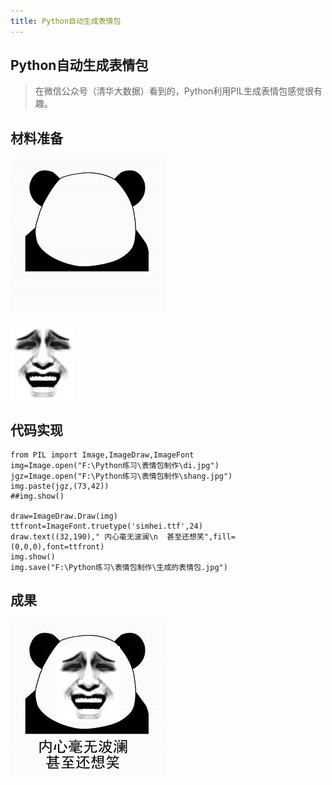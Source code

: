 ```yaml
---
title: Python自动生成表情包
---
```


## Python自动生成表情包


>在微信公众号（清华大数据）看到的，Python利用PIL生成表情包感觉很有趣。

## 材料准备

![表情包背景](https://raw.githubusercontent.com/zyx-sea/zyx-sea.github.io/master/images/di.jpg)

![表情包表情](https://raw.githubusercontent.com/zyx-sea/zyx-sea.github.io/master/images/shang.jpg)



## 代码实现

```
from PIL import Image,ImageDraw,ImageFont
img=Image.open("F:\Python练习\表情包制作\di.jpg")
jgz=Image.open("F:\Python练习\表情包制作\shang.jpg")
img.paste(jgz,(73,42))
##img.show()

draw=ImageDraw.Draw(img)
ttfront=ImageFont.truetype('simhei.ttf',24)
draw.text((32,190)," 内心毫无波澜\n  甚至还想笑",fill=(0,0,0),font=ttfront)
img.show()
img.save("F:\Python练习\表情包制作\生成的表情包.jpg")
```
## 成果

![生成的表情包](https://raw.githubusercontent.com/zyx-sea/zyx-sea.github.io/master/images/生成的表情包.jpg)